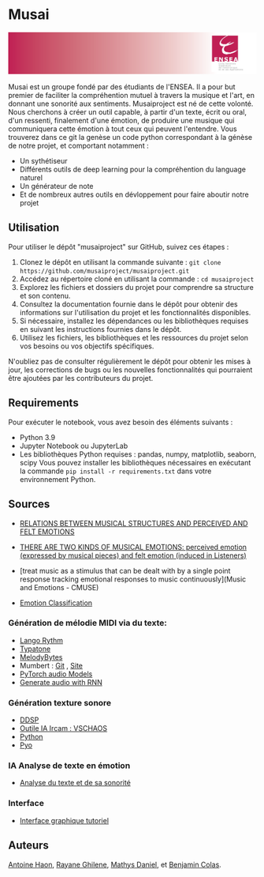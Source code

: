 # Musai

![My Project](https://github.com/rayaneghilene/ENSEA_AI_Labs/blob/283948d09f73231c4cfba91becbe4bb01973b4f4/Ensea_linkedin_banner10.png)

Musai est un groupe fondé par des étudiants de l'ENSEA. Il a pour but premier de faciliter la compréhention mutuel à travers la musique et l'art, en donnant une sonorité aux sentiments. 
Musaiproject est né de cette volonté. Nous cherchons à créer un outil capable, à partir d'un texte, écrit ou oral, d'un ressenti, finalement d'une émotion, de produire une musique qui communiquera cette émotion à tout ceux qui peuvent l'entendre. Vous trouverez dans ce git la genèse un code python correspondant à la génèse de notre projet, et comportant notamment : 
- Un sythétiseur
- Différents outils de deep learning pour la compréhention du language naturel
- Un générateur de note
- Et de nombreux autres outils en dévloppement pour faire aboutir notre projet


## Utilisation

Pour utiliser le dépôt "musaiproject" sur GitHub, suivez ces étapes :

1. Clonez le dépôt en utilisant la commande suivante :   `git clone https://github.com/musaiproject/musaiproject.git`
2. Accédez au répertoire cloné en utilisant la commande : `cd musaiproject`
3. Explorez les fichiers et dossiers du projet pour comprendre sa structure et son contenu.
4. Consultez la documentation fournie dans le dépôt pour obtenir des informations sur l'utilisation du projet et les fonctionnalités disponibles.
5. Si nécessaire, installez les dépendances ou les bibliothèques requises en suivant les instructions fournies dans le dépôt.
6. Utilisez les fichiers, les bibliothèques et les ressources du projet selon vos besoins ou vos objectifs spécifiques.

N'oubliez pas de consulter régulièrement le dépôt pour obtenir les mises à jour, les corrections de bugs ou les nouvelles fonctionnalités qui pourraient être ajoutées par les contributeurs du projet.

## Requirements
Pour exécuter le notebook, vous avez besoin des éléments suivants :

- Python 3.9
- Jupyter Notebook ou JupyterLab
- Les bibliothèques Python requises : pandas, numpy, matplotlib, seaborn, scipy
Vous pouvez installer les bibliothèques nécessaires en exécutant la commande `pip install -r requirements.txt` dans votre environnement Python.

## Sources
- [RELATIONS BETWEEN MUSICAL STRUCTURES AND PERCEIVED AND FELT EMOTIONS](https://online.ucpress.edu/mp/article-abstract/30/4/407/62565/Relations-Between-Musical-Structures-and-Perceived?redirectedFrom=fulltext)

- [THERE ARE TWO KINDS OF MUSICAL EMOTIONS: perceived emotion (expressed by musical pieces) and felt emotion (induced in Listeners)](https://ieeexplore.ieee.org/document/8388671)
- [treat music as a stimulus that can be dealt with by a single point response tracking emotional responses to music continuously](Music and Emotions - CMUSE) 
- [Emotion Classification](https://en.wikipedia.org/wiki/Emotion_classification) 
### Génération de mélodie MIDI via du texte: 
-  [Lango Rythm](http://kickthejetengine.com/langorhythm/)
-  [Typatone ](https://typatone.com/)
-  [MelodyBytes](https://melobytes.com/en/app/melobytes)
-  Mumbert :  [Git](https://github.com/MubertAI/Mubert-Text-to-Music) , [Site](https://mubert.com/) 
-  [PyTorch audio Models](torchaudio.models)
-  [Generate audio with RNN](https://www.tensorflow.org/tutorials/audio/music_generation) 

### Génération texture sonore
- [DDSP](https://github.com/magenta/ddsp.git)
- [Outile IA Ircam : VSCHAOS](https://github.com/domkirke/vschaos_package)
- [Python](http://www.augmented-instruments.net/_media/pyo_as_python_dsp_toolbox.pdf)
- [Pyo](http://ajaxsoundstudio.com/pyodoc/index.html#parts-of-the-documentation)
### IA Analyse de texte en émotion
- [Analyse du texte et de sa sonorité](https://ai.googleblog.com/2015/09/google-voice-search-faster-and-more.html)
### Interface 
- [Interface graphique tutoriel](https://python.doctor/page-tkinter-interface-graphique-python-tutoriel)


## Auteurs 
[Antoine Haon](https://github.com/Mettran), [Rayane Ghilene](https://github.com/rayaneghilene), [Mathys Daniel](https://github.com/MathysDaniel), et [Benjamin Colas](https://github.com/BenjaminENSEA).

